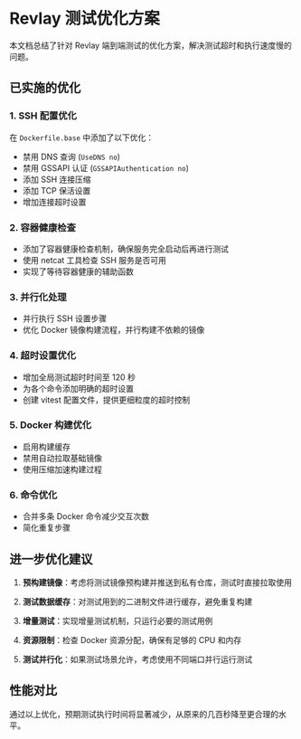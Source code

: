 # Revlay 测试优化方案

本文档总结了针对 Revlay 端到端测试的优化方案，解决测试超时和执行速度慢的问题。

## 已实施的优化

### 1. SSH 配置优化

在 `Dockerfile.base` 中添加了以下优化：

- 禁用 DNS 查询 (`UseDNS no`)
- 禁用 GSSAPI 认证 (`GSSAPIAuthentication no`)
- 添加 SSH 连接压缩
- 添加 TCP 保活设置
- 增加连接超时设置

### 2. 容器健康检查

- 添加了容器健康检查机制，确保服务完全启动后再进行测试
- 使用 netcat 工具检查 SSH 服务是否可用
- 实现了等待容器健康的辅助函数

### 3. 并行化处理

- 并行执行 SSH 设置步骤
- 优化 Docker 镜像构建流程，并行构建不依赖的镜像

### 4. 超时设置优化

- 增加全局测试超时时间至 120 秒
- 为各个命令添加明确的超时设置
- 创建 vitest 配置文件，提供更细粒度的超时控制

### 5. Docker 构建优化

- 启用构建缓存
- 禁用自动拉取基础镜像
- 使用压缩加速构建过程

### 6. 命令优化

- 合并多条 Docker 命令减少交互次数
- 简化重复步骤

## 进一步优化建议

1. **预构建镜像**：考虑将测试镜像预构建并推送到私有仓库，测试时直接拉取使用

2. **测试数据缓存**：对测试用到的二进制文件进行缓存，避免重复构建

3. **增量测试**：实现增量测试机制，只运行必要的测试用例

4. **资源限制**：检查 Docker 资源分配，确保有足够的 CPU 和内存

5. **测试并行化**：如果测试场景允许，考虑使用不同端口并行运行测试

## 性能对比

通过以上优化，预期测试执行时间将显著减少，从原来的几百秒降至更合理的水平。 